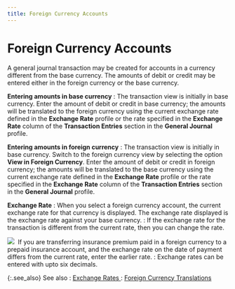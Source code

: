 ```yaml
---
title: Foreign Currency Accounts
---
```


# Foreign Currency Accounts


A general journal transaction may be created for accounts in a currency  different from the base currency. The amounts of debit or credit may be  entered either in the foreign currency or the base currency.


**Entering amounts in base currency**
: The transaction view is initially in base currency.  Enter the amount of debit or credit in base currency; the amounts will  be translated to the foreign currency using the current exchange rate  defined in the **Exchange Rate** profile  or the rate specified in the **Exchange 
 Rate** column of the **Transaction 
 Entries** section in the **General 
 Journal** profile.


**Entering amounts in foreign currency**
: The transaction view is initially in base currency.  Switch to the foreign currency view by selecting the option **View 
 in Foreign Currency**. Enter the amount of debit or credit in foreign  currency; the amounts will be translated to the base currency using the  current exchange rate defined in the **Exchange 
 Rate** profile or the rate specified in the **Exchange 
 Rate** column of the **Transaction 
 Entries** section in the **General 
 Journal** profile.


**Exchange Rate**
: When you select a foreign currency account, the  current exchange rate for that currency is displayed. The exchange rate  displayed is the exchange rate against your base currency.
: If the exchange rate for the transaction is different  from the current rate, then you can change the rate.


![]({{site.acc_baseurl}}/img/example.gif)  If  you are transferring insurance premium paid in a foreign currency to a  prepaid insurance account, and the exchange rate on the date of payment  differs from the current rate, enter the earlier rate.
: Exchange rates can be entered with upto  six decimals.


{:.see_also}
See also
: [Exchange  Rates ]({{site.sc_chm}}/options/multicurrency/exchange-rates/set-up-exchange-rates/setting_up_exchange_rates.html)
: [Foreign  Currency Translations]({{site.acc_baseurl}}/general-journals/system-general-journals/foreign_currency_translations.html)
